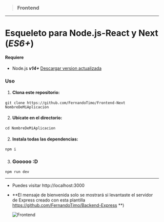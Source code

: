 > ### Frontend

---

# Esqueleto para Node.js-React y Next (_ES6+_)

#### Requiere

- Node.js **_v14+_** [Descargar version actualizada](https://nodejs.org/es/ 'Descargar Node.js')

### Uso

1. #### Clona este repositorio:

`git clone https://github.com/FernandoTimo/Frontend-Next NombreDeMiAplicacion`

2. #### Ubícate en el directorio:

`cd NombreDeMiAplicacion`

2. #### Instala todas las dependencias:

`npm i`

3. ### Gooooo :D

`npm run dev`

---

- Puedes visitar http://localhost:3000
- **El mensaje de bienvenida solo se mostrará si levantaste el servidor de Express creado con esta plantilla https://github.com/FernandoTimo/Backend-Express **)

  ![Frontend](https://i.ibb.co/hgZCTSN/Frontend-Sockets.jpg)
